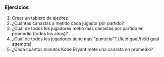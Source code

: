 ### Ejercicios

1. Crear un tablero de ajedrez
2. ¿Cuántas canastas a metido cada jugador por partido?
3. ¿Cuál de todos los jugadores metió más canastas por partido en promedio (todos los años)?
4. ¿Cuál de todos los jugadores tiene más "puntería"? (field goal/field goal attempts)
5. ¿Cada cuántos minutos Kobe Bryant mete una canasta en promedio?
